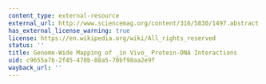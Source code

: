 ```yaml
---
content_type: external-resource
external_url: http://www.sciencemag.org/content/316/5830/1497.abstract
has_external_license_warning: true
license: https://en.wikipedia.org/wiki/All_rights_reserved
status: ''
title: Genome-Wide Mapping of _in Vivo_ Protein-DNA Interactions
uid: c9655a7b-2f45-470b-88a5-70bf98aa2e9f
wayback_url: ''
---
```

